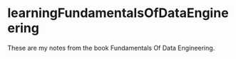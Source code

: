 # learningFundamentalsOfDataEngineering
These are my notes from the book Fundamentals Of Data Engineering.

